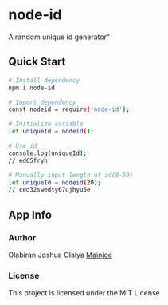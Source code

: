 # node-id

A random unique id generator"

## Quick Start

```bash
# Install dependency
npm i node-id

# Import dependency
const nodeid = require('node-id');

# Initialize variable
let uniqueId = nodeid();

# Use id
console.log(uniqueId);
// ed65fryh

# Manually input length of id(8-50)
let uniqueId = nodeid(20);
// ced32swedty67ujhyu5e
```

## App Info

### Author

Olabiran Joshua Olaiya
[Mainjoe](https://olabiranjoshua.netlify.app/)

### License

This project is licensed under the MIT License
